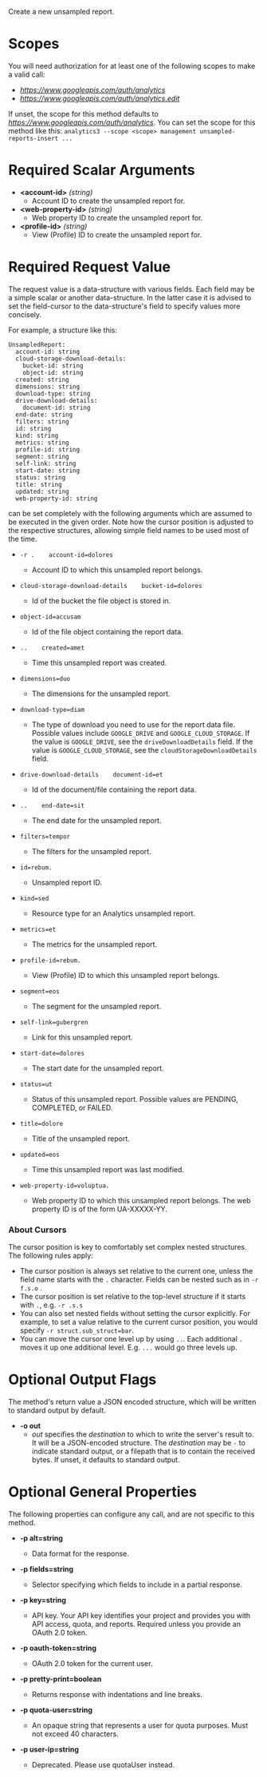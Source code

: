 Create a new unsampled report.
# Scopes

You will need authorization for at least one of the following scopes to make a valid call:

* *https://www.googleapis.com/auth/analytics*
* *https://www.googleapis.com/auth/analytics.edit*

If unset, the scope for this method defaults to *https://www.googleapis.com/auth/analytics*.
You can set the scope for this method like this: `analytics3 --scope <scope> management unsampled-reports-insert ...`
# Required Scalar Arguments
* **&lt;account-id&gt;** *(string)*
    - Account ID to create the unsampled report for.
* **&lt;web-property-id&gt;** *(string)*
    - Web property ID to create the unsampled report for.
* **&lt;profile-id&gt;** *(string)*
    - View (Profile) ID to create the unsampled report for.
# Required Request Value

The request value is a data-structure with various fields. Each field may be a simple scalar or another data-structure.
In the latter case it is advised to set the field-cursor to the data-structure's field to specify values more concisely.

For example, a structure like this:
```
UnsampledReport:
  account-id: string
  cloud-storage-download-details:
    bucket-id: string
    object-id: string
  created: string
  dimensions: string
  download-type: string
  drive-download-details:
    document-id: string
  end-date: string
  filters: string
  id: string
  kind: string
  metrics: string
  profile-id: string
  segment: string
  self-link: string
  start-date: string
  status: string
  title: string
  updated: string
  web-property-id: string

```

can be set completely with the following arguments which are assumed to be executed in the given order. Note how the cursor position is adjusted to the respective structures, allowing simple field names to be used most of the time.

* `-r .    account-id=dolores`
    - Account ID to which this unsampled report belongs.
* `cloud-storage-download-details    bucket-id=dolores`
    - Id of the bucket the file object is stored in.
* `object-id=accusam`
    - Id of the file object containing the report data.

* `..    created=amet`
    - Time this unsampled report was created.
* `dimensions=duo`
    - The dimensions for the unsampled report.
* `download-type=diam`
    - The type of download you need to use for the report data file. Possible values include `GOOGLE_DRIVE` and `GOOGLE_CLOUD_STORAGE`. If the value is `GOOGLE_DRIVE`, see the `driveDownloadDetails` field. If the value is `GOOGLE_CLOUD_STORAGE`, see the `cloudStorageDownloadDetails` field.
* `drive-download-details    document-id=et`
    - Id of the document/file containing the report data.

* `..    end-date=sit`
    - The end date for the unsampled report.
* `filters=tempor`
    - The filters for the unsampled report.
* `id=rebum.`
    - Unsampled report ID.
* `kind=sed`
    - Resource type for an Analytics unsampled report.
* `metrics=et`
    - The metrics for the unsampled report.
* `profile-id=rebum.`
    - View (Profile) ID to which this unsampled report belongs.
* `segment=eos`
    - The segment for the unsampled report.
* `self-link=gubergren`
    - Link for this unsampled report.
* `start-date=dolores`
    - The start date for the unsampled report.
* `status=ut`
    - Status of this unsampled report. Possible values are PENDING, COMPLETED, or FAILED.
* `title=dolore`
    - Title of the unsampled report.
* `updated=eos`
    - Time this unsampled report was last modified.
* `web-property-id=voluptua.`
    - Web property ID to which this unsampled report belongs. The web property ID is of the form UA-XXXXX-YY.


### About Cursors

The cursor position is key to comfortably set complex nested structures. The following rules apply:

* The cursor position is always set relative to the current one, unless the field name starts with the `.` character. Fields can be nested such as in `-r f.s.o` .
* The cursor position is set relative to the top-level structure if it starts with `.`, e.g. `-r .s.s`
* You can also set nested fields without setting the cursor explicitly. For example, to set a value relative to the current cursor position, you would specify `-r struct.sub_struct=bar`.
* You can move the cursor one level up by using `..`. Each additional `.` moves it up one additional level. E.g. `...` would go three levels up.


# Optional Output Flags

The method's return value a JSON encoded structure, which will be written to standard output by default.

* **-o out**
    - *out* specifies the *destination* to which to write the server's result to.
      It will be a JSON-encoded structure.
      The *destination* may be `-` to indicate standard output, or a filepath that is to contain the received bytes.
      If unset, it defaults to standard output.
# Optional General Properties

The following properties can configure any call, and are not specific to this method.

* **-p alt=string**
    - Data format for the response.

* **-p fields=string**
    - Selector specifying which fields to include in a partial response.

* **-p key=string**
    - API key. Your API key identifies your project and provides you with API access, quota, and reports. Required unless you provide an OAuth 2.0 token.

* **-p oauth-token=string**
    - OAuth 2.0 token for the current user.

* **-p pretty-print=boolean**
    - Returns response with indentations and line breaks.

* **-p quota-user=string**
    - An opaque string that represents a user for quota purposes. Must not exceed 40 characters.

* **-p user-ip=string**
    - Deprecated. Please use quotaUser instead.
